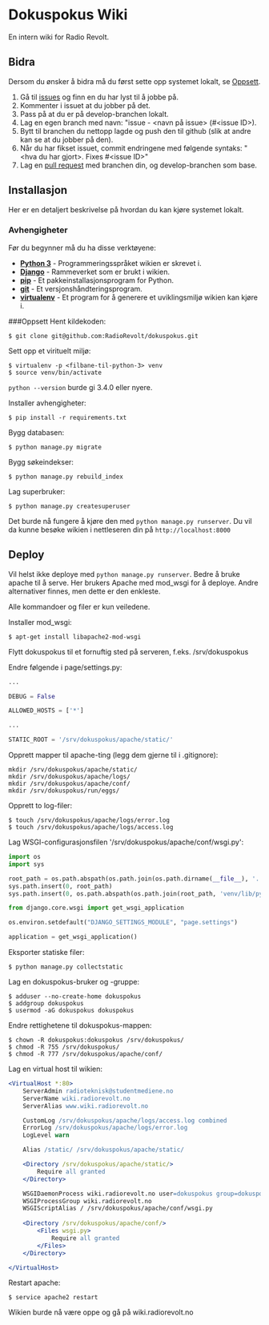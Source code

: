 # Dokuspokus Wiki
En intern wiki for Radio Revolt.

## Bidra
Dersom du ønsker å bidra må du først sette opp systemet lokalt, se [Oppsett](/#Oppsett).

1. Gå til [issues](dokuspokus/issues) og finn en du har lyst til å jobbe på.
2. Kommenter i issuet at du jobber på det.
3. Pass på at du er på develop-branchen lokalt.
4. Lag en egen branch med navn: "issue - \<navn på issue\> (#\<issue ID\>).
5. Bytt til branchen du nettopp lagde og push den til github (slik at andre kan se at du jobber på den).
6. Når du har fikset issuet, commit endringene med følgende syntaks: "\<hva du har gjort\>. Fixes #\<issue ID\>"
7. Lag en [pull request](dokuspokus/pulls) med branchen din, og develop-branchen som base.

## Installasjon
Her er en detaljert beskrivelse på hvordan du kan kjøre systemet lokalt.

### Avhengigheter
Før du begynner må du ha disse verktøyene:
* __[Python 3]__ - Programmeringsspråket wikien er skrevet i.
* __[Django]__ - Rammeverket som er brukt i wikien.
* __[pip]__ - Et pakkeinstallasjonsprogram for Python.
* __[git]__ - Et versjonshåndteringsprogram.
* __[virtualenv]__ - Et program for å generere et uviklingsmiljø wikien kan kjøre i.

[Python 3]: https://www.python.org/
[Django]: https://www.djangoproject.com/
[pip]: https://pip.pypa.io/
[git]: https://git-scm.com/
[virtualenv]: https://virtualenv.pypa.io/

###Oppsett
Hent kildekoden:
```
$ git clone git@github.com:RadioRevolt/dokuspokus.git
```

Sett opp et virituelt miljø:

```
$ virtualenv -p <filbane-til-python-3> venv
$ source venv/bin/activate
```

`python --version` burde gi 3.4.0 eller nyere.


Installer avhengigheter:

```
$ pip install -r requirements.txt
```

Bygg databasen:

```
$ python manage.py migrate
```

Bygg søkeindekser:

```
$ python manage.py rebuild_index
```

Lag superbruker:

```
$ python manage.py createsuperuser
```

Det burde nå fungere å kjøre den med `python manage.py runserver`. Du vil da kunne besøke wikien i nettleseren din på `http://localhost:8000`

## Deploy
Vil helst ikke deploye med `python manage.py runserver`. Bedre å bruke apache til
å serve.
Her brukers Apache med mod_wsgi for å deploye. Andre alternativer finnes, men dette er den enkleste.

Alle kommandoer og filer er kun veiledene.

Installer mod_wsgi:

```
$ apt-get install libapache2-mod-wsgi
```

Flytt dokuspokus til et fornuftig sted på serveren, f.eks. /srv/dokuspokus

Endre følgende i page/settings.py:

```python
...

DEBUG = False

ALLOWED_HOSTS = ['*']

...

STATIC_ROOT = '/srv/dokuspokus/apache/static/'
```

Opprett mapper til apache-ting (legg dem gjerne til i .gitignore):

```
mkdir /srv/dokuspokus/apache/static/
mkdir /srv/dokuspokus/apache/logs/
mkdir /srv/dokuspokus/apache/conf/
mkdir /srv/dokuspokus/run/eggs/
```

Opprett to log-filer:

```
$ touch /srv/dokuspokus/apache/logs/error.log
$ touch /srv/dokuspokus/apache/logs/access.log
```

Lag WSGI-configurasjonsfilen '/srv/dokuspokus/apache/conf/wsgi.py':

```python
import os
import sys

root_path = os.path.abspath(os.path.join(os.path.dirname(__file__), '..', '..'))
sys.path.insert(0, root_path)
sys.path.insert(0, os.path.abspath(os.path.join(root_path, 'venv/lib/python3.4/site-packages/')))

from django.core.wsgi import get_wsgi_application

os.environ.setdefault("DJANGO_SETTINGS_MODULE", "page.settings")

application = get_wsgi_application()
```

Eksporter statiske filer:

```
$ python manage.py collectstatic
```

Lag en dokuspokus-bruker og -gruppe:

```
$ adduser --no-create-home dokuspokus
$ addgroup dokuspokus
$ usermod -aG dokuspokus dokuspokus
```

Endre rettighetene til dokuspokus-mappen:

```
$ chown -R dokuspokus:dokuspokus /srv/dokuspokus/
$ chmod -R 755 /srv/dokuspokus/
$ chmod -R 777 /srv/dokuspokus/apache/conf/
```

Lag en virtual host til wikien:

```apache
<VirtualHost *:80>
    ServerAdmin radioteknisk@studentmediene.no
    ServerName wiki.radiorevolt.no
    ServerAlias www.wiki.radiorevolt.no

    CustomLog /srv/dokuspokus/apache/logs/access.log combined
    ErrorLog /srv/dokuspokus/apache/logs/error.log
    LogLevel warn

    Alias /static/ /srv/dokuspokus/apache/static/

    <Directory /srv/dokuspokus/apache/static/>
        Require all granted
    </Directory>

    WSGIDaemonProcess wiki.radiorevolt.no user=dokuspokus group=dokuspokus processes=1 threads=15 maximum-requests=10000 python-path=/srv/dokuspokus/venv/lib/python3.4/site-packages python-eggs=/srv/dokuspokus/run/eggs
    WSGIProcessGroup wiki.radiorevolt.no
    WSGIScriptAlias / /srv/dokuspokus/apache/conf/wsgi.py
    
    <Directory /srv/dokuspokus/apache/conf/>
        <Files wsgi.py>
            Require all granted
        </Files>
    </Directory>

</VirtualHost>
```

Restart apache:

```
$ service apache2 restart
```

Wikien burde nå være oppe og gå på wiki.radiorevolt.no
